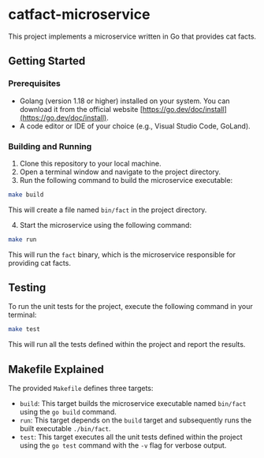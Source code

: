 # catfact-microservice

This project implements a microservice written in Go that provides cat facts.

## Getting Started

### Prerequisites

* Golang (version 1.18 or higher) installed on your system. You can download it from the official website [https://go.dev/doc/install](https://go.dev/doc/install).
* A code editor or IDE of your choice (e.g., Visual Studio Code, GoLand).

### Building and Running

1. Clone this repository to your local machine.
2. Open a terminal window and navigate to the project directory.
3. Run the following command to build the microservice executable:

```bash
make build
```

This will create a file named `bin/fact` in the project directory.

4. Start the microservice using the following command:

```bash
make run
```

This will run the `fact` binary, which is the microservice responsible for providing cat facts.

## Testing

To run the unit tests for the project, execute the following command in your terminal:

```bash
make test
```

This will run all the tests defined within the project and report the results.

## Makefile Explained

The provided `Makefile` defines three targets:

* `build`: This target builds the microservice executable named `bin/fact` using the `go build` command.
* `run`: This target depends on the `build` target and subsequently runs the built executable `./bin/fact`.
* `test`: This target executes all the unit tests defined within the project using the `go test` command with the `-v` flag for verbose output.
